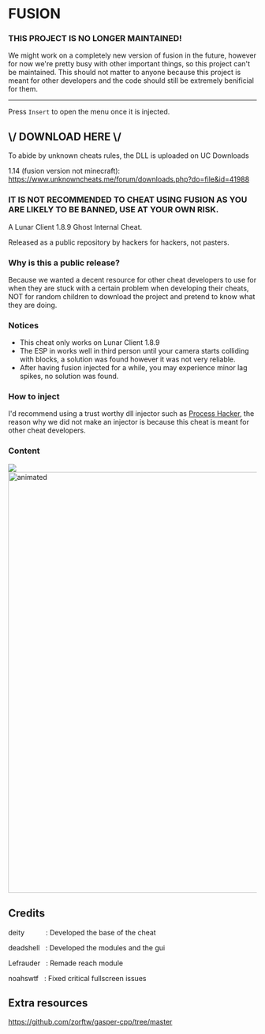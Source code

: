 
# FUSION

### THIS PROJECT IS NO LONGER MAINTAINED!
We might work on a completely new version of fusion in the future, however for now we're pretty busy with other important things, so this project can't be maintained.
This should not matter to anyone because this project is meant for other developers and the code should still be extremely benificial for them.

---

Press `Insert` to open the menu once it is injected.

## \\/ DOWNLOAD HERE \\/
To abide by unknown cheats rules, the DLL is uploaded on UC Downloads

1.14 (fusion version not minecraft): https://www.unknowncheats.me/forum/downloads.php?do=file&id=41988


### IT IS NOT RECOMMENDED TO CHEAT USING FUSION AS YOU ARE LIKELY TO BE BANNED, USE AT YOUR OWN RISK.

A Lunar Client 1.8.9 Ghost Internal Cheat.

Released as a public repository by hackers for hackers, not pasters.

### Why is this a public release?
Because we wanted a decent resource for other cheat developers to use for when they are stuck with a certain problem when developing their cheats, NOT for random children to download the project and pretend to know what they are doing.

### Notices
- This cheat only works on Lunar Client 1.8.9
- The ESP in works well in third person until your camera starts colliding with blocks, a solution was found however it was not very reliable.
- After having fusion injected for a while, you may experience minor lag spikes, no solution was found.

### How to inject
I'd recommend using a trust worthy dll injector such as [Process Hacker](https://processhacker.sourceforge.io/), the reason why we did not make an injector is because this cheat is meant for other cheat developers.

### Content

<img src="https://github.com/deadshxll/fusion/assets/67878277/5a732ba9-3d81-44e4-b745-f34f39555716" />
<img src="https://github.com/deadshxll/fusion/assets/67878277/fac3f084-0255-4999-b03f-3e2e0a15bde8" alt="animated" / width=853>

## Credits
deity&nbsp;&nbsp;&nbsp;&nbsp;&nbsp;&nbsp;&nbsp;&nbsp;&nbsp;&nbsp;&nbsp;: Developed the base of the cheat

deadshell&nbsp;&nbsp;&nbsp;: Developed the modules and the gui

Lefrauder&nbsp;&nbsp;&nbsp;: Remade reach module

noahswtf&nbsp;&nbsp;&nbsp;: Fixed critical fullscreen issues

## Extra resources

https://github.com/zorftw/gasper-cpp/tree/master

